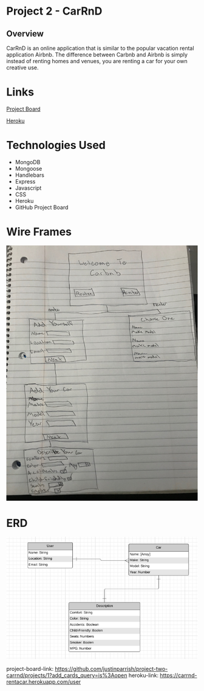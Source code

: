 # Project 2 - CarRnD

## Overview

CarRnD is an online application that is similar to the popular vacation rental application Airbnb.
The difference between Carbnb and Airbnb is simply instead of renting homes and venues, you are renting 
a car for your own creative use.

# Links



[Project Board](https://github.com/justinparrish/project-two-carrnd/projects/1?add_cards_query=is%3Aopen "GitHub Project Board")

[Heroku](https://carrnd-rentacar.herokuapp.com/user "CarRnD Link")
# Technologies Used

* MongoDB
* Mongoose
* Handlebars
* Express
* Javascript
* CSS
* Heroku
* GitHub Project Board

# Wire Frames

![atl text](images/wireframe-carbnb.jpeg "wire frame image")

# ERD

![atl text](images/erd-carbnb.png "erd image")

project-board-link: https://github.com/justinparrish/project-two-carrnd/projects/1?add_cards_query=is%3Aopen
heroku-link: https://carrnd-rentacar.herokuapp.com/user
